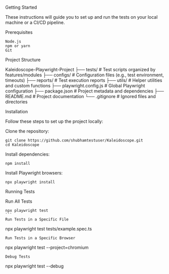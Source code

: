 Getting Started

These instructions will guide you to set up and run the tests on your local machine or a CI/CD pipeline.

Prerequisites

```
Node.js
npm or yarn
Git
```

Project Structure

Kaleidoscope-Playwright-Project
├── tests/                   # Test scripts organized by features/modules
├── configs/                 # Configuration files (e.g., test environment, timeouts)
├── reports/                 # Test execution reports
├── utils/                   # Helper utilities and custom functions
├── playwright.config.js     # Global Playwright configuration
├── package.json             # Project metadata and dependencies
├── README.md                # Project documentation
└── .gitignore               # Ignored files and directories


Installation

Follow these steps to set up the project locally:

Clone the repository:

```
git clone https://github.com/shubhamtestuser/Kaleidoscope.git
cd Kaleidoscope
```
Install dependencies:

```
npm install
```

Install Playwright browsers:

```
npx playwright install
```


Running Tests

Run All Tests
````
npx playwright test
```
Run Tests in a Specific File
````
npx playwright test tests/example.spec.ts
```
Run Tests in a Specific Browser
```
npx playwright test --project=chromium
```
Debug Tests
```
npx playwright test --debug
```